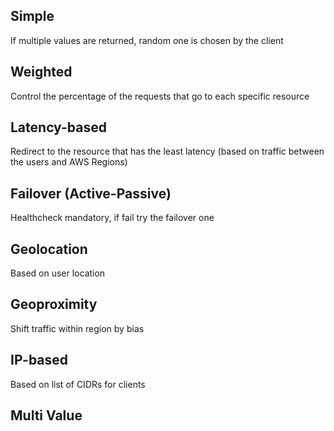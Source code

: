 ## Simple

If multiple values are returned, random one is chosen by the client

## Weighted

Control the percentage of the requests that go to each specific resource

## Latency-based

Redirect to the resource that has the least latency (based on traffic between the users and AWS Regions)

## Failover (Active-Passive)

Healthcheck mandatory, if fail try the failover one

## Geolocation

Based on user location

## Geoproximity

Shift traffic within region by bias

## IP-based

Based on list of CIDRs for clients

## Multi Value

